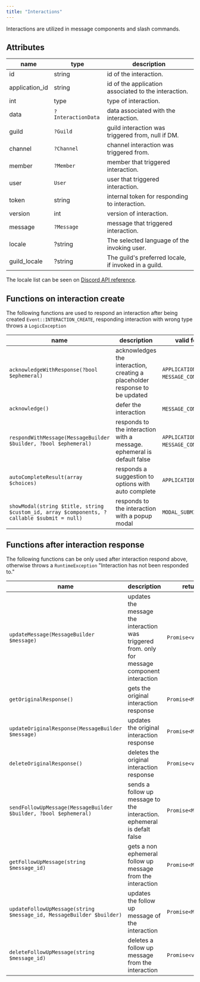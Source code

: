 ```yaml
---
title: "Interactions"
---
```


Interactions are utilized in message components and slash commands.

## Attributes

| name           | type               | description                                          |
| -------------- | ------------------ | ---------------------------------------------------- |
| id             | string             | id of the interaction.                               |
| application_id | string             | id of the application associated to the interaction. |
| int            | type               | type of interaction.                                 |
| data           | `?InteractionData` | data associated with the interaction.                |
| guild          | `?Guild`           | guild interaction was triggered from, null if DM.    |
| channel        | `?Channel`         | channel interaction was triggered from.              |
| member         | `?Member`          | member that triggered interaction.                   |
| user           | `User`             | user that triggered interaction.                     |
| token          | string             | internal token for responding to interaction.        |
| version        | int                | version of interaction.                              |
| message        | `?Message`         | message that triggered interaction.                  |
| locale         | ?string            | The selected language of the invoking user.          |
| guild_locale   | ?string            | The guild's preferred locale, if invoked in a guild. |

The locale list can be seen on [Discord API reference](https://discord.com/developers/docs/reference#locales).

## Functions on interaction create

The following functions are used to respond an interaction after being created `Event::INTERACTION_CREATE`,
responding interaction with wrong type throws a `LogicException`

| name                                                                                       | description                                                                 | valid for interaction type                                 |
| ------------------------------------------------------------------------------------------ | --------------------------------------------------------------------------- | ---------------------------------------------------------- |
| `acknowledgeWithResponse(?bool $ephemeral)`                                                | acknowledges the interaction, creating a placeholder response to be updated | `APPLICATION_COMMAND`, `MESSAGE_COMPONENT`, `MODAL_SUBMIT` |
| `acknowledge()`                                                                            | defer the interaction                                                       | `MESSAGE_COMPONENT`, `MODAL_SUBMIT`                        |
| `respondWithMessage(MessageBuilder $builder, ?bool $ephemeral)`                            | responds to the interaction with a message. ephemeral is default false      | `APPLICATION_COMMAND`, `MESSAGE_COMPONENT`, `MODAL_SUBMIT` |
| `autoCompleteResult(array $choices)`                                                       | responds a suggestion to options with auto complete                         | `APPLICATION_COMMAND_AUTOCOMPLETE`                         |
| `showModal(string $title, string $custom_id, array $components, ?callable $submit = null)` | responds to the interaction with a popup modal                              | `MODAL_SUBMIT`                                             |

## Functions after interaction response

The following functions can be only used after interaction respond above,
otherwise throws a `RuntimeException` "Interaction has not been responded to."

| name                                                                 | description                                                                                    | return             |
| -------------------------------------------------------------------- | ---------------------------------------------------------------------------------------------- | ------------------ |
| `updateMessage(MessageBuilder $message)`                             | updates the message the interaction was triggered from. only for message component interaction | `Promise<void>`    |
| `getOriginalResponse()`                                              | gets the original interaction response                                                         | `Promise<Message>` |
| `updateOriginalResponse(MessageBuilder $message)`                    | updates the original interaction response                                                      | `Promise<Message>` |
| `deleteOriginalResponse()`                                           | deletes the original interaction response                                                      | `Promise<void>`    |
| `sendFollowUpMessage(MessageBuilder $builder, ?bool $ephemeral)`     | sends a follow up message to the interaction. ephemeral is defalt false                        | `Promise<Message>` |
| `getFollowUpMessage(string $message_id)`                             | gets a non ephemeral follow up message from the interaction                                    | `Promise<Message>` |
| `updateFollowUpMessage(string $message_id, MessageBuilder $builder)` | updates the follow up message of the interaction                                               | `Promise<Message>` |
| `deleteFollowUpMessage(string $message_id)`                          | deletes a follow up message from the interaction                                               | `Promise<void>`    |